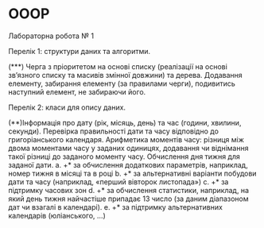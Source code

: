 # OOOP

Лабораторна робота № 1

Перелік 1: структури даних та алгоритми.

(***) Черга з пріоритетом на основі списку (реалізації на основі зв’язного списку та масивів змінної довжини) та дерева. Додавання елементу, забирання елементу (за правилами черги), подивитись наступний елемент, не забираючи його. 

Перелік 2: класи для опису даних.

(**)Інформація про дату (рік, місяць, день) та час (години, хвилини, секунди). Перевірка правильності дати та часу відповідно до григоріанського календаря. Арифметика моментів часу: різниця між двома моментами часу у заданих одиницях, додавання чи віднімання такої різниці до заданого моменту часу. Обчислення дня тижня для заданої дати.
a. +* за обчислення додаткових параметрів, наприклад, номер тижня в місяці та в році
b. +* за альтернативні варіанти побудови дати та часу (наприклад, «перший вівторок листопада»)
c. +* за підтримку часових зон
d. +* за обчислення статистики, наприклад, на який день тижня найчастіше припадає 13 число (за даним діапазоном дат чи взагалі в календарі).
e. +* за підтримку альтернативних календарів (юліанського, …)